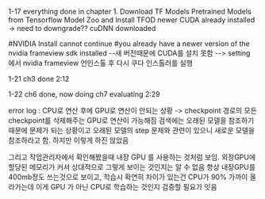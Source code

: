 1-17
everything done in chapter 1. Download TF Models Pretrained Models from Tensorflow Model Zoo and Install TFOD 
newer CUDA already installed -> need to downgrade??
cuDNN downloaded

#NVIDIA Install cannot continue
#you already have a newer version of the nvidia frameview sdk installed   --새 버전때문에 CUDA를 설치 못함
--> setting 에서 nvidia frameview 언인스톨 후 다시 쿠다 인스톨러를 실행

1-21
ch3 done 2:12

1-22
ch6 done, now doing ch7 evaluating 2:29

error log : CPU로 연산 후에 GPU로 연산이 안되는 상황 -> checkpoint 경로의 모든 checkpoint를 삭제해주는 GPU로 연산이 가능해짐
    검색에는 오래된 모델을 참조하기 때문에 문제가 되는 상황이고 오래된 모델의 step 문제와 관련이 있으니 새로운 모델을 참조하라고 함. 하지만 이렇게 하진 않았음

그리고 작업관리자에서 확인해봤을때 내장 GPU 를 사용하는 것처럼 보임. 외장GPU에 할당된 메모리가 커서 상대적으로 그렇게 보이는 것인지는 알 수 없음
항상 내장GPU를 400mb정도 쓰는것으로 보이고, 학습시 확연히 차이가 있는건 CPU가 90% 가까이 올라가는데 이게 GPU 가 아닌 CPU로 학습하는 것인지 검증할 필요가 잇음
